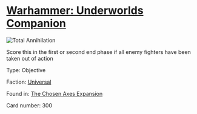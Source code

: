 # [Warhammer: Underworlds Companion](https://guidokessels.github.io/wh-underworlds)

  

![Total Annihilation](https://warhammerunderworlds.com/wp-content/uploads/sites/6/2018/02/300_ENG.png)

Score this in the first or second end phase if all enemy fighters have been taken out of action

Type: Objective

Faction: [Universal](https://guidokessels.github.io/wh-underworlds/factions/universal)

Found in: [The Chosen Axes Expansion](https://guidokessels.github.io/wh-underworlds/locations/the-chosen-axes-expansion)

Card number: 300
